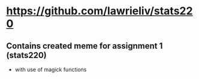 # https://github.com/lawrieliv/stats220
 ## Contains created meme for assignment 1 (stats220)
- with use of magick functions
